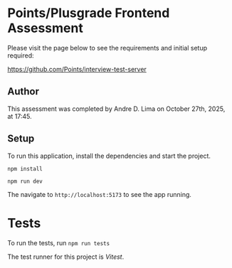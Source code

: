 # Points/Plusgrade Frontend Assessment

Please visit the page below to see the requirements and initial setup required:

https://github.com/Points/interview-test-server

## Author

This assessment was completed by Andre D. Lima on October 27th, 2025, at 17:45.

## Setup

To run this application, install the dependencies and start the project.

`npm install`

`npm run dev`

The navigate to `http://localhost:5173` to see the app running.

# Tests

To run the tests, run `npm run tests`

The test runner for this project is _Vitest_.